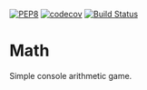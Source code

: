 [![PEP8](https://img.shields.io/badge/code%20style-pep8-orange.svg)](https://www.python.org/dev/peps/pep-0008/)
[![codecov](https://codecov.io/gh/LuckyTea/Math/branch/master/graph/badge.svg)](https://codecov.io/gh/LuckyTea/Math)
[![Build Status](https://travis-ci.org/LuckyTea/Math.svg?branch=master)](https://travis-ci.org/LuckyTea/Math)
# Math
Simple console arithmetic game.